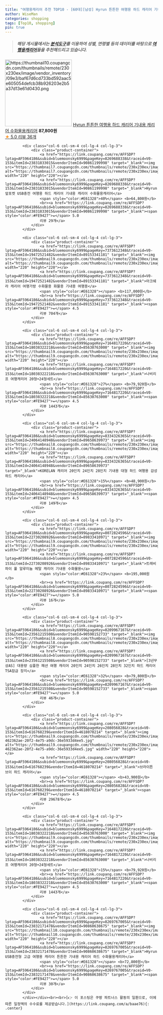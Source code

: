 ```yaml
---
title: "여행용캐리어 추천 TOP10 - [60대][남성] Hyrun 튼튼한 여행용 하드 캐리어 기내용 캐리어 수화물용캐리어"
author: WiseMan
categories: shopping
tags: [Top10, shopping]
pin: true
---
```


> ##### 해당 게시물에서는 [**분석도구**](https://itemscout.io/)를 이용하여 **성별**, **연령별** 등의 데이터를 바탕으로 [**여행용캐리어**](https://link.coupang.com/a/baae76)들을 추천해드리고 있습니다.
<div class="container"><div class="row">
            <div class="col-6 col-sm-4 col-lg-4 col-lg-3">
                <div class="product-container">
                    <a href="https://link.coupang.com/re/AFFSDP?lptag=AF5964186&subid=bluemoonsky6999&pageKey=8269724583&traceid=V0-153&itemId=23831993770&vendorItemId=90861079399" target="_blank"><img src="https://thumbnail10.coupangcdn.com/thumbnails/remote/230x230ex/image/vendor_inventory/09e3/baf67d6cd733bd592aac5e605054defcb38b926203e2b5a37d13e61d0430.png" alt="https://thumbnail10.coupangcdn.com/thumbnails/remote/230x230ex/image/vendor_inventory/09e3/baf67d6cd733bd592aac5e605054defcb38b926203e2b5a37d13e61d0430.png" width="220" height="220"></a>
                    <a href="https://link.coupang.com/re/AFFSDP?lptag=AF5964186&subid=bluemoonsky6999&pageKey=8269724583&traceid=V0-153&itemId=23831993770&vendorItemId=90861079399" target="_blank">Hyrun 튼튼한 여행용 하드 캐리어 기내용 캐리어 수화물용캐리어</a>
                    <span style="color:#E61328"></span> <b>87,800원</b>
                    <br><a href="https://link.coupang.com/re/AFFSDP?lptag=AF5964186&subid=bluemoonsky6999&pageKey=8269724583&traceid=V0-153&itemId=23831993770&vendorItemId=90861079399" target="_blank"><span style="color:#FE9427">★</span> 5.0
                    리뷰 36개</a>
                </div>
            </div>
            
            <div class="col-6 col-sm-4 col-lg-4 col-lg-3">
                <div class="product-container">
                    <a href="https://link.coupang.com/re/AFFSDP?lptag=AF5964186&subid=bluemoonsky6999&pageKey=8269688338&traceid=V0-153&itemId=23831833015&vendorItemId=90861199998" target="_blank"><img src="https://thumbnail7.coupangcdn.com/thumbnails/remote/230x230ex/image/vendor_inventory/a377/23da4e62778431638f7b164d47233e4e6db0a665a64327c3c38edb722a24.png" alt="https://thumbnail7.coupangcdn.com/thumbnails/remote/230x230ex/image/vendor_inventory/a377/23da4e62778431638f7b164d47233e4e6db0a665a64327c3c38edb722a24.png" width="220" height="220"></a>
                    <a href="https://link.coupang.com/re/AFFSDP?lptag=AF5964186&subid=bluemoonsky6999&pageKey=8269688338&traceid=V0-153&itemId=23831833015&vendorItemId=90861199998" target="_blank">Hyrun 앞포켓 USB충전 여행용 하드 캐리어 기내용 캐리어 수화물용캐리어</a>
                    <span style="color:#E61328">40%</span> <b>64,800원</b>
                    <br><a href="https://link.coupang.com/re/AFFSDP?lptag=AF5964186&subid=bluemoonsky6999&pageKey=8269688338&traceid=V0-153&itemId=23831833015&vendorItemId=90861199998" target="_blank"><span style="color:#FE9427">★</span> 5.0
                    리뷰 29개</a>
                </div>
            </div>
            
            <div class="col-6 col-sm-4 col-lg-4 col-lg-3">
                <div class="product-container">
                    <a href="https://link.coupang.com/re/AFFSDP?lptag=AF5964186&subid=bluemoonsky6999&pageKey=7373612348&traceid=V0-153&itemId=19472521482&vendorItemId=89153341181" target="_blank"><img src="https://thumbnail9.coupangcdn.com/thumbnails/remote/230x230ex/image/vendor_inventory/d641/3d6aa8a627ecd01b53d356757b6a9a4605540d68950c587ab6db856451dd.png" alt="https://thumbnail9.coupangcdn.com/thumbnails/remote/230x230ex/image/vendor_inventory/d641/3d6aa8a627ecd01b53d356757b6a9a4605540d68950c587ab6db856451dd.png" width="220" height="220"></a>
                    <a href="https://link.coupang.com/re/AFFSDP?lptag=AF5964186&subid=bluemoonsky6999&pageKey=7373612348&traceid=V0-153&itemId=19472521482&vendorItemId=89153341181" target="_blank">아크쉐라 캐리어 여행가방 수화물용 화물용 기내용 여행용</a>
                    <span style="color:#E61328"></span> <b>117,000원</b>
                    <br><a href="https://link.coupang.com/re/AFFSDP?lptag=AF5964186&subid=bluemoonsky6999&pageKey=7373612348&traceid=V0-153&itemId=19472521482&vendorItemId=89153341181" target="_blank"><span style="color:#FE9427">★</span> 4.5
                    리뷰 704개</a>
                </div>
            </div>
            
            <div class="col-6 col-sm-4 col-lg-4 col-lg-3">
                <div class="product-container">
                    <a href="https://link.coupang.com/re/AFFSDP?lptag=AF5964186&subid=bluemoonsky6999&pageKey=7164817220&traceid=V0-153&itemId=18038322218&vendorItemId=85630763000" target="_blank"><img src="https://thumbnail9.coupangcdn.com/thumbnails/remote/230x230ex/image/0820_amir_esrgan_inf80k_batch_0_max3k/6d02/ad675be117c2a5a8f12c92d4f9c580031550395563a1564cacc131536556.png" alt="https://thumbnail9.coupangcdn.com/thumbnails/remote/230x230ex/image/0820_amir_esrgan_inf80k_batch_0_max3k/6d02/ad675be117c2a5a8f12c92d4f9c580031550395563a1564cacc131536556.png" width="220" height="220"></a>
                    <a href="https://link.coupang.com/re/AFFSDP?lptag=AF5964186&subid=bluemoonsky6999&pageKey=7164817220&traceid=V0-153&itemId=18038322218&vendorItemId=85630763000" target="_blank">나비리프 여행캐리어 20형+24형세트</a>
                    <span style="color:#E61328">27%</span> <b>79,920원</b>
                    <br><a href="https://link.coupang.com/re/AFFSDP?lptag=AF5964186&subid=bluemoonsky6999&pageKey=7164817220&traceid=V0-153&itemId=18038322218&vendorItemId=85630763000" target="_blank"><span style="color:#FE9427">★</span> 4.5
                    리뷰 1443개</a>
                </div>
            </div>
            
            <div class="col-6 col-sm-4 col-lg-4 col-lg-3">
                <div class="product-container">
                    <a href="https://link.coupang.com/re/AFFSDP?lptag=AF5964186&subid=bluemoonsky6999&pageKey=8334326365&traceid=V0-153&itemId=24064148948&vendorItemId=89658639973" target="_blank"><img src="https://thumbnail8.coupangcdn.com/thumbnails/remote/230x230ex/image/vendor_inventory/088f/b7400fed2278863497121a73eeb92b711d62942d0be539d6c736f0548b8c.jpg" alt="https://thumbnail8.coupangcdn.com/thumbnails/remote/230x230ex/image/vendor_inventory/088f/b7400fed2278863497121a73eeb92b711d62942d0be539d6c736f0548b8c.jpg" width="220" height="220"></a>
                    <a href="https://link.coupang.com/re/AFFSDP?lptag=AF5964186&subid=bluemoonsky6999&pageKey=8334326365&traceid=V0-153&itemId=24064148948&vendorItemId=89658639973" target="_blank">KORELAN 캐리어 20인치 24인치 28인치 기내용 대형 하드 여행용 감성 하드 캐리어</a>
                    <span style="color:#E61328">15%</span> <b>48,900원</b>
                    <br><a href="https://link.coupang.com/re/AFFSDP?lptag=AF5964186&subid=bluemoonsky6999&pageKey=8334326365&traceid=V0-153&itemId=24064148948&vendorItemId=89658639973" target="_blank"><span style="color:#FE9427">★</span> 4.5
                    리뷰 149개</a>
                </div>
            </div>
            
            <div class="col-6 col-sm-4 col-lg-4 col-lg-3">
                <div class="product-container">
                    <a href="https://link.coupang.com/re/AFFSDP?lptag=AF5964186&subid=bluemoonsky6999&pageKey=8072824596&traceid=V0-153&itemId=22730208926&vendorItemId=89833410971" target="_blank"><img src="https://thumbnail9.coupangcdn.com/thumbnails/remote/230x230ex/image/vendor_inventory/b633/0557a1da3d5afd2059094353a661729b08e7f93d33e8a19e00dea6fa39ae.png" alt="https://thumbnail9.coupangcdn.com/thumbnails/remote/230x230ex/image/vendor_inventory/b633/0557a1da3d5afd2059094353a661729b08e7f93d33e8a19e00dea6fa39ae.png" width="220" height="220"></a>
                    <a href="https://link.coupang.com/re/AFFSDP?lptag=AF5964186&subid=bluemoonsky6999&pageKey=8072824596&traceid=V0-153&itemId=22730208926&vendorItemId=89833410971" target="_blank">트래비파이 풀 알루미늄 메탈 캐리어 기내용 수화물용</a>
                    <span style="color:#E61328">23%</span> <b>195,000원</b>
                    <br><a href="https://link.coupang.com/re/AFFSDP?lptag=AF5964186&subid=bluemoonsky6999&pageKey=8072824596&traceid=V0-153&itemId=22730208926&vendorItemId=89833410971" target="_blank"><span style="color:#FE9427">★</span> 5.0
                    리뷰 16개</a>
                </div>
            </div>
            
            <div class="col-6 col-sm-4 col-lg-4 col-lg-3">
                <div class="product-container">
                    <a href="https://link.coupang.com/re/AFFSDP?lptag=AF5964186&subid=bluemoonsky6999&pageKey=8209967167&traceid=V0-153&itemId=23561215508&vendorItemId=90598152733" target="_blank"><img src="https://thumbnail8.coupangcdn.com/thumbnails/remote/230x230ex/image/vendor_inventory/662e/9c94915e52e1a8df90e5f9c5a2855da58facc05969bb288f1149c829a576.jpg" alt="https://thumbnail8.coupangcdn.com/thumbnails/remote/230x230ex/image/vendor_inventory/662e/9c94915e52e1a8df90e5f9c5a2855da58facc05969bb288f1149c829a576.jpg" width="220" height="220"></a>
                    <a href="https://link.coupang.com/re/AFFSDP?lptag=AF5964186&subid=bluemoonsky6999&pageKey=8209967167&traceid=V0-153&itemId=23561215508&vendorItemId=90598152733" target="_blank">[3년무상AS] 대용량 심플한 패션 여행 캐리어 20인치 24인치 26인치 28인치 32인치 하드 캐리어 TSA잠금 장치</a>
                    <span style="color:#E61328">32%</span> <b>79,800원</b>
                    <br><a href="https://link.coupang.com/re/AFFSDP?lptag=AF5964186&subid=bluemoonsky6999&pageKey=8209967167&traceid=V0-153&itemId=23561215508&vendorItemId=90598152733" target="_blank"><span style="color:#FE9427">★</span> 5.0
                    리뷰 46개</a>
                </div>
            </div>
            
            <div class="col-6 col-sm-4 col-lg-4 col-lg-3">
                <div class="product-container">
                    <a href="https://link.coupang.com/re/AFFSDP?lptag=AF5964186&subid=bluemoonsky6999&pageKey=208056828&traceid=V0-153&itemId=616768239&vendorItemId=4618070214" target="_blank"><img src="https://thumbnail9.coupangcdn.com/thumbnails/remote/230x230ex/image/retail/images/3751589180273465-462362ae-20f2-4e75-a9dc-36e5933d4ee5.jpg" alt="https://thumbnail9.coupangcdn.com/thumbnails/remote/230x230ex/image/retail/images/3751589180273465-462362ae-20f2-4e75-a9dc-36e5933d4ee5.jpg" width="220" height="220"></a>
                    <a href="https://link.coupang.com/re/AFFSDP?lptag=AF5964186&subid=bluemoonsky6999&pageKey=208056828&traceid=V0-153&itemId=616768239&vendorItemId=4618070214" target="_blank">브라이튼 브이 하드 캐리어</a>
                    <span style="color:#E61328"></span> <b>43,900원</b>
                    <br><a href="https://link.coupang.com/re/AFFSDP?lptag=AF5964186&subid=bluemoonsky6999&pageKey=208056828&traceid=V0-153&itemId=616768239&vendorItemId=4618070214" target="_blank"><span style="color:#FE9427">★</span> 4.5
                    리뷰 29678개</a>
                </div>
            </div>
            
            <div class="col-6 col-sm-4 col-lg-4 col-lg-3">
                <div class="product-container">
                    <a href="https://link.coupang.com/re/AFFSDP?lptag=AF5964186&subid=bluemoonsky6999&pageKey=7164817220&traceid=V0-153&itemId=18038322218&vendorItemId=85630763000" target="_blank"><img src="https://thumbnail9.coupangcdn.com/thumbnails/remote/230x230ex/image/0820_amir_esrgan_inf80k_batch_0_max3k/6d02/ad675be117c2a5a8f12c92d4f9c580031550395563a1564cacc131536556.png" alt="https://thumbnail9.coupangcdn.com/thumbnails/remote/230x230ex/image/0820_amir_esrgan_inf80k_batch_0_max3k/6d02/ad675be117c2a5a8f12c92d4f9c580031550395563a1564cacc131536556.png" width="220" height="220"></a>
                    <a href="https://link.coupang.com/re/AFFSDP?lptag=AF5964186&subid=bluemoonsky6999&pageKey=7164817220&traceid=V0-153&itemId=18038322218&vendorItemId=85630763000" target="_blank">나비리프 여행캐리어 20형+24형세트</a>
                    <span style="color:#E61328">15%</span> <b>79,920원</b>
                    <br><a href="https://link.coupang.com/re/AFFSDP?lptag=AF5964186&subid=bluemoonsky6999&pageKey=7164817220&traceid=V0-153&itemId=18038322218&vendorItemId=85630763000" target="_blank"><span style="color:#FE9427">★</span> 4.5
                    리뷰 1443개</a>
                </div>
            </div>
            
            <div class="col-6 col-sm-4 col-lg-4 col-lg-3">
                <div class="product-container">
                    <a href="https://link.coupang.com/re/AFFSDP?lptag=AF5964186&subid=bluemoonsky6999&pageKey=8269767005&traceid=V0-153&itemId=23832171478&vendorItemId=90860638675" target="_blank"><img src="https://thumbnail10.coupangcdn.com/thumbnails/remote/230x230ex/image/vendor_inventory/b5a8/4522bf4a171055c4f6856577377406130bde885ad55fbfd096e81e6f0d78.jpg" alt="https://thumbnail10.coupangcdn.com/thumbnails/remote/230x230ex/image/vendor_inventory/b5a8/4522bf4a171055c4f6856577377406130bde885ad55fbfd096e81e6f0d78.jpg" width="220" height="220"></a>
                    <a href="https://link.coupang.com/re/AFFSDP?lptag=AF5964186&subid=bluemoonsky6999&pageKey=8269767005&traceid=V0-153&itemId=23832171478&vendorItemId=90860638675" target="_blank">Hyrun USB충전형 고급 여행용 캐리어 튼튼한 기내용 캐리어 하드 수화물용캐리어</a>
                    <span style="color:#E61328"></span> <b>72,800원</b>
                    <br><a href="https://link.coupang.com/re/AFFSDP?lptag=AF5964186&subid=bluemoonsky6999&pageKey=8269767005&traceid=V0-153&itemId=23832171478&vendorItemId=90860638675" target="_blank"><span style="color:#FE9427">★</span> 5.0
                    리뷰 30개</a>
                </div>
            </div>
            </div></div><br><br>[👉 이 포스팅은 쿠팡 파트너스 활동의 일환으로, 이에 따른 일정액의 수수료를 제공받습니다.](https://link.coupang.com/a/baae76){: .center}